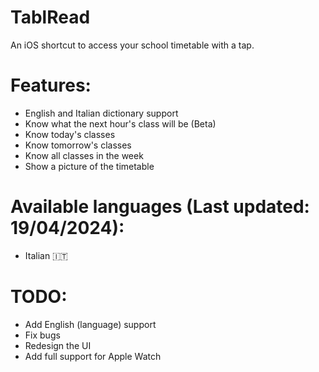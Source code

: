 # TablRead
An iOS shortcut to access your school timetable with a tap.

# Features:
- English and Italian dictionary support
- Know what the next hour's class will be (Beta)
- Know today's classes
- Know tomorrow's classes
- Know all classes in the week
- Show a picture of the timetable

# Available languages (Last updated: 19/04/2024):
- Italian 🇮🇹

# TODO:
- Add English (language) support
- Fix bugs
- Redesign the UI
- Add full support for Apple Watch
